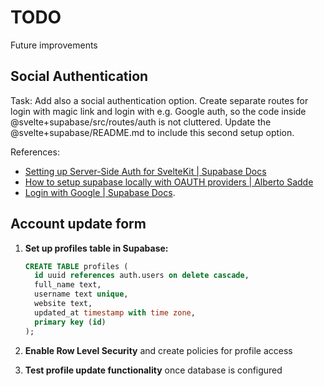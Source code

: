 # TODO

Future improvements

## Social Authentication

Task:
Add also a social authentication option.
Create separate routes for login with magic link and login with e.g. Google auth, so the code inside @svelte+supabase/src/routes/auth is not cluttered.
Update the @svelte+supabase/README.md to include this second setup option.

References:
- [Setting up Server-Side Auth for SvelteKit | Supabase Docs](https://supabase.com/docs/guides/auth/server-side/sveltekit)
- [How to setup supabase locally with OAUTH providers | Alberto Sadde](https://www.albertosadde.com/blog/local-auth-with-subapase/)
- [Login with Google | Supabase Docs](https://supabase.com/docs/guides/auth/social-login/auth-google).

## Account update form

1. **Set up profiles table in Supabase:**
   ```sql
   CREATE TABLE profiles (
     id uuid references auth.users on delete cascade,
     full_name text,
     username text unique,
     website text,
     updated_at timestamp with time zone,
     primary key (id)
   );
   ```

2. **Enable Row Level Security** and create policies for profile access
3. **Test profile update functionality** once database is configured
